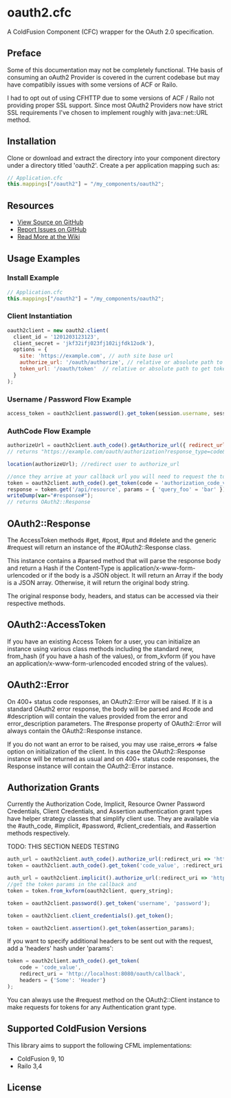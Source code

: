 # oauth2.cfc

A ColdFusion Component (CFC) wrapper for the OAuth 2.0 specification.

## Preface
Some of this documentation may not be completely functional.  THe basis of consuming an oAuth2 Provider is covered in the current codebase but may have compatibily issues with some versions of ACF or Railo.

I had to opt out of using CFHTTP due to some versions of ACF / Railo not providing proper SSL support.  Since most OAuth2 Providers now have strict SSL requirements I've chosen to implement roughly with java::net::URL method. 

## Installation
Clone or download and extract the directory into your component directory under a directory titled 'oauth2'.
Create a per application mapping such as:
```javascript
// Application.cfc
this.mappings["/oauth2"] = "/my_components/oauth2";
```

## Resources
* [View Source on GitHub][code]
* [Report Issues on GitHub][issues]
* [Read More at the Wiki][wiki]

[code]: https://github.com/joshuairl/oauth2.cfc
[issues]: https://github.com/joshuairl/oauth2.cfc/issues
[wiki]: https://wiki.github.com/joshuairl/oauth2.cfc

## Usage Examples

### Install Example
```javascript
// Application.cfc
this.mappings["/oauth2"] = "/my_components/oauth2";
```

### Client Instantiation
```javascript
oauth2client = new oauth2.client(
  client_id = '1201203123123',
  client_secret = 'jkf32ifj023fj102ijfdk12odk'), 
  options = { 
    site: 'https://example.com', // auth site base url
    authorize_url: '/oauth/authorize', // relative or absolute path to authorize
    token_url: '/oauth/token'  // relative or absolute path to get token
  }
);
```

### Username / Password Flow Example
```javascript
access_token = oauth2client.password().get_token(session.username, session.password);
```

### AuthCode Flow Example
```javascript
authorizeUrl = oauth2client.auth_code().getAuthorize_url({ redirect_url: 'http://localhost:8080/oauth2/callback' });
// returns "https://example.com/oauth/authorization?response_type=code&client_id=client_id&redirect_uri=http://localhost:8080/oauth2/callback"

location(authorizeUrl); //redirect user to authorize_url

//once they arrive at your callback url you will need to request the token with your retrieved code.
token = oauth2client.auth_code().get_token(code = 'authorization_code_value', redirect_uri = 'http://localhost:8080/oauth2/callback', headers = {'Authorization' => 'Basic some_password'})
response = token.get('/api/resource', params = { 'query_foo' = 'bar' })
writeDump(var="#response#");
// returns OAuth2::Response
```

## OAuth2::Response
The AccessToken methods #get, #post, #put and #delete and the generic #request
will return an instance of the #OAuth2::Response class.

This instance contains a #parsed method that will parse the response body and
return a Hash if the Content-Type is application/x-www-form-urlencoded or if
the body is a JSON object.  It will return an Array if the body is a JSON
array.  Otherwise, it will return the original body string.

The original response body, headers, and status can be accessed via their
respective methods.

## OAuth2::AccessToken
If you have an existing Access Token for a user, you can initialize an instance
using various class methods including the standard new, from_hash (if you have
a hash of the values), or from_kvform (if you have an
application/x-www-form-urlencoded encoded string of the values).

## OAuth2::Error
On 400+ status code responses, an OAuth2::Error will be raised.  If it is a
standard OAuth2 error response, the body will be parsed and #code and #description will contain the values provided from the error and
error_description parameters.  The #response property of OAuth2::Error will
always contain the OAuth2::Response instance.

If you do not want an error to be raised, you may use :raise_errors => false
option on initialization of the client.  In this case the OAuth2::Response
instance will be returned as usual and on 400+ status code responses, the
Response instance will contain the OAuth2::Error instance.

## Authorization Grants
Currently the Authorization Code, Implicit, Resource Owner Password Credentials, Client Credentials, and Assertion
authentication grant types have helper strategy classes that simplify client
use.  They are available via the #auth_code, #implicit, #password, #client_credentials, and #assertion methods respectively.

TODO: THIS SECTION NEEDS TESTING

```javascript
auth_url = oauth2client.auth_code().authorize_url(:redirect_uri => 'http://localhost:8080/oauth/callback');
token = oauth2client.auth_code().get_token('code_value', :redirect_uri => 'http://localhost:8080/oauth/callback');

auth_url = oauth2client.implicit().authorize_url(:redirect_uri => 'http://localhost:8080/oauth/callback');
//get the token params in the callback and
token = token.from_kvform(oauth2client, query_string);

token = oauth2client.password().get_token('username', 'password');

token = oauth2client.client_credentials().get_token();

token = oauth2client.assertion().get_token(assertion_params);
```

If you want to specify additional headers to be sent out with the
request, add a 'headers' hash under 'params':

```javascript
token = oauth2client.auth_code().get_token(
    code = 'code_value',
    redirect_uri = 'http://localhost:8080/oauth/callback', 
    headers = {'Some': 'Header'}
);
```

You can always use the #request method on the OAuth2::Client instance to make
requests for tokens for any Authentication grant type.

## Supported ColdFusion Versions
This library aims to support the following CFML
implementations:

* ColdFusion 9, 10
* Railo 3,4

## License
[license]: LICENSE.md
